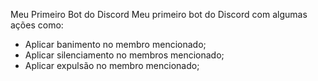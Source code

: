 Meu Primeiro Bot do Discord
Meu primeiro bot do Discord com algumas ações como:

- Aplicar banimento no membro mencionado;
- Aplicar silenciamento no membros mencionado;
- Aplicar expulsão no membro mencionado;